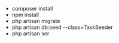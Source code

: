 - composer install
- npm install
- php artisan migrate
- php artisan db:seed --class=TaskSeeder
- php artisan ser
